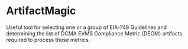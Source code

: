 # ArtifactMagic

Useful tool for selecting one or a group of EIA-748 Guidelines and determining the list of DCMA EVMS Compliance Metric (DECM) artifacts required to process those metrics.
